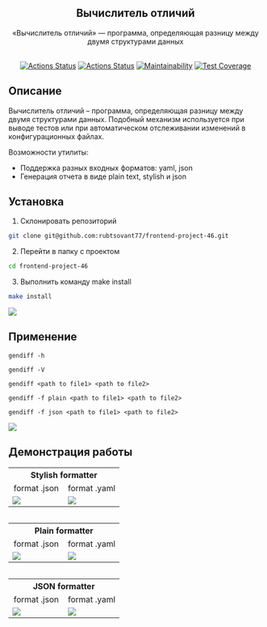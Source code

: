 <h2 align="center">
Вычислитель отличий
<br>
</h2>
<div align="center">
«Вычислитель отличий» — программа, определяющая разницу между двумя структурами данных 
</div>
<br>
<div align="center">

[![Actions Status](https://github.com/rubtsovant77/frontend-project-46/actions/workflows/hexlet-check.yml/badge.svg)](https://github.com/rubtsovant77/frontend-project-46/actions)
[![Actions Status](https://github.com/rubtsovant77/frontend-project-46/actions/workflows/nodejs.yml/badge.svg)](https://github.com/rubtsovant77/frontend-project-46/actions)
[![Maintainability](https://api.codeclimate.com/v1/badges/4d216794cdc05d7f150d/maintainability)](https://codeclimate.com/github/rubtsovant77/frontend-project-46/maintainability)
[![Test Coverage](https://api.codeclimate.com/v1/badges/4d216794cdc05d7f150d/test_coverage)](https://codeclimate.com/github/rubtsovant77/frontend-project-46/test_coverage)

</div>

## Описание 

Вычислитель отличий – программа, определяющая разницу между двумя структурами данных. Подобный механизм используется при выводе тестов или при автоматическом отслеживании изменений в конфигурационных файлах.

Возможности утилиты:
<ul>
<li>Поддержка разных входных форматов: yaml, json</li>
<li>Генерация отчета в виде plain text, stylish и json</li>
</ul>

## Установка
1. Склонировать репозиторий
```bash
git clone git@github.com:rubtsovant77/frontend-project-46.git
```
2. Перейти в папку с проектом
```bash
cd frontend-project-46
```
3. Выполнить команду make install
```bash
make install
```
<a href="https://asciinema.org/a/ROnMQQ3Gc0Dddgh2c7Y4eXteB" target="_blank"><img src="https://asciinema.org/a/ROnMQQ3Gc0Dddgh2c7Y4eXteB.svg" /></a>

## Применение
```
gendiff -h

gendiff -V

gendiff <path to file1> <path to file2>

gendiff -f plain <path to file1> <path to file2>

gendiff -f json <path to file1> <path to file2>
```
<a href="https://asciinema.org/a/zHE9sDWyH3r0HaVavYHrQjjHC" target="_blank"><img src="https://asciinema.org/a/zHE9sDWyH3r0HaVavYHrQjjHC.svg" /></a>

## Демонстрация работы
<table>
  <tr>
    <th colspan="2">Stylish formatter</th>
  </tr>
  <tr>
    <td style="width: 50%;text-align: center;">format .json</td>
    <td style="width: 50%;text-align: center;">format .yaml</td>
  </tr>
  <tr>
    <td style="width: 50%;">
      <a href="https://asciinema.org/a/wlEDxWAlQ4csUqijQpK7NeQTm" target="_blank"><img src="https://asciinema.org/a/wlEDxWAlQ4csUqijQpK7NeQTm.svg" /></a>
    </td>
    <td style="width: 50%;">
      <a href="https://asciinema.org/a/UktTwFbQvcz3rXLfOcBO1q2LL" target="_blank"><img src="https://asciinema.org/a/UktTwFbQvcz3rXLfOcBO1q2LL.svg" /></a>
    </td>
  </tr>
<table>

<table>
  <tr>
    <th colspan="2">Plain formatter</th>
  </tr>
  <tr>
    <td style="width: 50%;text-align: center;">format .json</td>
    <td style="width: 50%;text-align: center;">format .yaml</td>
  </tr>
  <tr>
    <td style="width: 50%;">
      <a href="https://asciinema.org/a/gV1jUOXrTb2uPn8QwT2uLkdnW" target="_blank"><img src="https://asciinema.org/a/gV1jUOXrTb2uPn8QwT2uLkdnW.svg" /></a>
    </td>
    <td style="width: 50%;">
      <a href="https://asciinema.org/a/4kbZ7TQH4BFwOIUQmavGKD8yi" target="_blank"><img src="https://asciinema.org/a/4kbZ7TQH4BFwOIUQmavGKD8yi.svg" /></a>
    </td>
  </tr>
<table>

<table>
  <tr>
    <th colspan="2">JSON formatter</th>
  </tr>
  <tr>
    <td style="width: 50%;text-align: center;">format .json</td>
    <td style="width: 50%;text-align: center;">format .yaml</td>
  </tr>
  <tr>
    <td style="width: 50%;">
      <a href="https://asciinema.org/a/u64lNDATFpTSshAAdQAME7gsf" target="_blank"><img src="https://asciinema.org/a/u64lNDATFpTSshAAdQAME7gsf.svg" /></a>
    </td>
    <td style="width: 50%;">
      <a href="https://asciinema.org/a/gMgORVKJ2BQmMzulJGvDVZ8mG" target="_blank"><img src="https://asciinema.org/a/gMgORVKJ2BQmMzulJGvDVZ8mG.svg" /></a>
    </td>
  </tr>
<table>